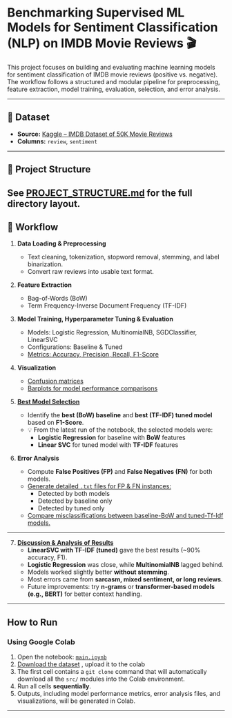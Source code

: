 # Benchmarking Supervised ML Models for Sentiment Classification (NLP) on IMDB Movie Reviews 🎬

This project focuses on building and evaluating machine learning models for sentiment classification of IMDB movie reviews (positive vs. negative). The workflow follows a structured and modular pipeline for preprocessing, feature extraction, model training, evaluation, selection, and error analysis.

---

## 📂 Dataset

- **Source:** [Kaggle – IMDB Dataset of 50K Movie Reviews](https://www.kaggle.com/datasets/lakshmi25npathi/imdb-dataset-of-50k-movie-reviews)  
- **Columns:** `review`, `sentiment`  
---

## 🧰 Project Structure
See [PROJECT_STRUCTURE.md](PROJECT_STRUCTURE.md) for the full directory layout.
---

## 🔹 Workflow

1. **Data Loading & Preprocessing**  
   - Text cleaning, tokenization, stopword removal, stemming, and label binarization.  
   - Convert raw reviews into usable text format.

2. **Feature Extraction**  
   - Bag-of-Words (BoW)  
   - Term Frequency-Inverse Document Frequency (TF-IDF)

3. **Model Training, Hyperparameter Tuning & Evaluation**  
   - Models: Logistic Regression, MultinomialNB, SGDClassifier, LinearSVC  
   - Configurations: Baseline & Tuned  
   - [Metrics: Accuracy, Precision, Recall, F1-Score](https://github.com/TuliDas/Benchmark-ML-Models-Movie-Reviews-Sentiment/blob/main/results/metrics/classification_metrics.md)  

4. **Visualization**  
   - [Confusion matrices](https://github.com/TuliDas/Benchmark-ML-Models-Movie-Reviews-Sentiment/blob/main/results/metrics/confusion_metrics_scores.md)  
   - [Barplots for model performance comparisons](https://github.com/TuliDas/Benchmark-ML-Models-Movie-Reviews-Sentiment/blob/main/results/figures/baseline-vs-tuned-accuracy-comparison.png)

5. [**Best Model Selection**](https://github.com/TuliDas/Benchmark-ML-Models-Movie-Reviews-Sentiment/blob/main/results/best-two-models.png)  
   - Identify the **best (BoW) baseline** and **best (TF-IDF) tuned model** based on **F1-Score**.  
   - 💡 From the latest run of the notebook, the selected models were:  
     - **Logistic Regression** for baseline with **BoW** features  
     - **Linear SVC** for tuned model with **TF-IDF** features
     
6. **Error Analysis**  
   - Compute **False Positives (FP)** and **False Negatives (FN)** for both models.
   - [Generate detailed `.txt` files for FP & FN instances:](https://github.com/TuliDas/Benchmark-ML-Models-Movie-Reviews-Sentiment/tree/main/results/fp_fn_lists)
     - Detected by both models
     - Detected by baseline only
     - Detected by tuned only  
   - [Compare misclassifications between baseline-BoW and tuned-Tf-Idf models.](https://github.com/TuliDas/Benchmark-ML-Models-Movie-Reviews-Sentiment/blob/main/results/reports/error_analysis.md)  
---
7. [**Discussion & Analysis of Results**](https://github.com/TuliDas/Benchmark-ML-Models-Movie-Reviews-Sentiment/blob/main/results/reports/discussion.md) 
   - **LinearSVC with TF-IDF (tuned)** gave the best results (~90% accuracy, F1).  
   - **Logistic Regression** was close, while **MultinomialNB** lagged behind.  
   - Models worked slightly better **without stemming**.  
   - Most errors came from **sarcasm, mixed sentiment, or long reviews**.  
   - Future improvements: try **n-grams** or **transformer-based models (e.g., BERT)** for better context handling. 
---

## How to Run

### Using Google Colab
1. Open the notebook: [`main.ipynb`](notebooks/main.ipynb)  
2. [Download the dataset](https://www.kaggle.com/datasets/lakshmi25npathi/imdb-dataset-of-50k-movie-reviews) , upload it to the colab   
3. The first cell contains a `git clone` command that will automatically download all the `src/` modules into the Colab environment. 
4. Run all cells **sequentially**.
5. Outputs, including model performance metrics, error analysis files, and visualizations, will be generated in Colab.  
---
